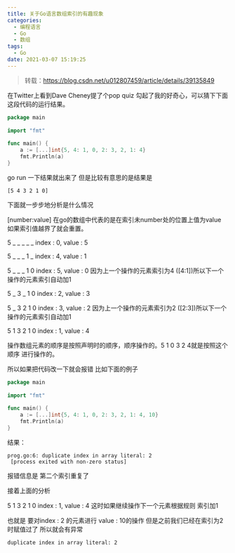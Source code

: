```yaml
---
title: 关于Go语言数组索引的有趣现象
categories:
  - 编程语言
  - Go
  - 数组
tags:
  - Go
date: 2021-03-07 15:19:25
---
```


> 转载：https://blog.csdn.net/u012807459/article/details/39135849

在Twitter上看到Dave Cheney提了个pop quiz  勾起了我的好奇心，可以猜下下面这段代码的运行结果。

```go
package main
 
import "fmt"
 
func main() {
	a := [...]int{5, 4: 1, 0, 2: 3, 2, 1: 4}
	fmt.Println(a)
}
```

go run 一下结果就出来了 但是比较有意思的是结果是

```text
[5 4 3 2 1 0]
```

下面就一步步地分析是什么情况

[number:value] 在go的数组中代表的是在索引未number处的位置上值为value 如果索引值越界了就会重置。

5 _ _ _ _ _   index : 0, value : 5

5 _ _ _ 1 _   index : 4, value : 1

5 _ _ _ 1 0   index : 5, value : 0 因为上一个操作的元素索引为4 ([4:1])所以下一个操作的元素索引自动加1

5 _ 3 _ 1 0   index : 2, value : 3

5 _ 3 2 1 0   index : 3, value : 2 因为上一个操作的元素索引为2 ([2:3])所以下一个操作的元素索引自动加1 

5 1 3 2 1 0   index : 1, value : 4

操作数组元素的顺序是按照声明时的顺序，顺序操作的。5 1 0 3 2 4就是按照这个顺序 进行操作的。

所以如果把代码改一下就会报错 比如下面的例子

```go
package main
 
import "fmt"
 
func main() {
	a := [...]int{5, 4: 1, 0, 2: 3, 2, 1: 4, 10}
	fmt.Println(a)
}
```

结果：

```text
prog.go:6: duplicate index in array literal: 2
 [process exited with non-zero status]
```

报错信息是 第二个索引重复了

接着上面的分析

5 1 3 2 1 0 index : 1, value : 4 这时如果继续操作下一个元素根据规则 索引加1

也就是 要对index : 2 的元素进行 value : 10的操作 但是之前我们已经在索引为2时赋值过了 所以就会有异常

```text
duplicate index in array literal: 2
```

